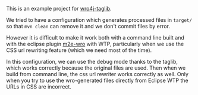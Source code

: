 This is an example project for [wro4j-taglib](https://github.com/Orange-OpenSource/wro4j-taglib).

We tried to have a configuration which generates processed files in `target/` so that `mvn clean` can remove it
and we don't commit files by error.

However it is difficult to make it work both with a command line built and with the eclipse plugin 
[m2e-wro](http://download.jboss.org/jbosstools/updates/m2e-wro4j/) with WTP,
particularly when we use the CSS url rewriting feature (which we need most of the time).

In this configuration, we can use the debug mode thanks to the taglib, which works correctly
because the original files are used. Then when we build from command line, the css url rewriter
works correctly as well. Only when you try to use the wro-generated files directly from Eclipse WTP
the URLs in CSS are incorrect.

